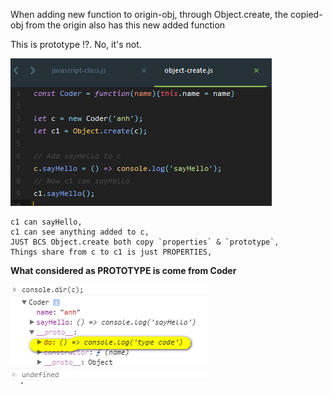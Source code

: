 When adding new function to origin-obj, through Object.create, the copied-obj from the origin also has this new added function

This is prototype !?.
No, it's not.

![object-create](https://github.com/hoanganh25991/misunderstand-prototype-properties/raw/master/img/object-create.png)

	c1 can sayHello,
	c1 can see anything added to c,
	JUST BCS Object.create both copy `properties` & `prototype`,
	Things share from c to c1 is just PROPERTIES,

__What considered as PROTOTYPE is come from Coder__

![Coder-prototype](https://github.com/hoanganh25991/misunderstand-prototype-properties/raw/master/img/prototype-2017-06-14_123429.png)

